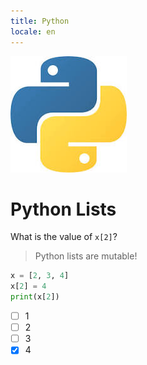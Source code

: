 ```yaml
---
title: Python
locale: en
---
```



![](./python.jpeg)


# Python Lists

What is the value of `x[2]`?

> Python lists are mutable!

```python
x = [2, 3, 4]
x[2] = 4
print(x[2])
```

- [ ] 1
- [ ] 2
- [ ] 3
- [x] 4
